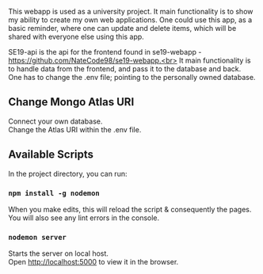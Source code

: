 This webapp is used as a university project. It main functionality is to show my ability to create my own web applications. One could use this app, as a basic reminder, where one can update and delete items, which will be shared with everyone else using this app.

SE19-api is the api for the frontend found in se19-webapp - https://github.com/NateCode98/se19-webapp.<br>
It main functionality is to handle data from the frontend, and pass it to the database and back.<br>
One has to change the .env file; pointing to the personally owned database. <br>

## Change Mongo Atlas URI

Connect your own database.<br>
Change the Atlas URI within the .env file.

## Available Scripts

In the project directory, you can run:

### `npm install -g nodemon`

When you make edits, this will reload the script & consequently the pages.<br />
You will also see any lint errors in the console.

### `nodemon server`

Starts the server on local host.<br />
Open [http://localhost:5000](http://localhost:5000) to view it in the browser.
